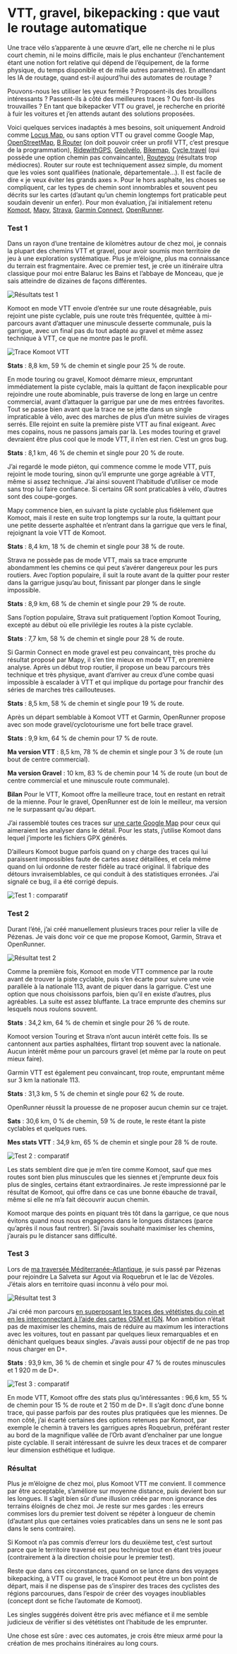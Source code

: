 # VTT, gravel, bikepacking : que vaut le routage automatique

Une trace vélo s’apparente à une œuvre d’art, elle ne cherche ni le plus court chemin, ni le moins difficile, mais le plus enchanteur (l’enchantement étant une notion fort relative qui dépend de l’équipement, de la forme physique, du temps disponible et de mille autres paramètres). En attendant les IA de routage, quand est-il aujourd’hui des automates de routage ?<span id="more-52477"></span>

Pouvons-nous les utiliser les yeux fermés ? Proposent-ils des brouillons intéressants ? Passent-ils à côté des meilleures traces ? Ou font-ils des trouvailles ? En tant que bikepacker VTT ou gravel, je recherche en priorité à fuir les voitures et j’en attends autant des solutions proposées.

Voici quelques services inadaptés à mes besoins, soit uniquement Android comme [Locus Map](https://www.locusmap.eu/), ou sans option VTT ou gravel comme Google Map, [OpenStreetMap](https://www.openstreetmap.org), [B Router](http://brouter.de/brouter-web/#map=5/50.986/9.844/osmfr) (on doit pouvoir créer un profil VTT, c’est presque de la programmation), [RidewithGPS](https://ridewithgps.com/r), [Geolvélo](www.geovelo.fr), [Bikemap](https://www.bikemap.net), [Cycle.travel](https://cycle.travel) (qui possède une option chemin pas convaincante), [Routeyou](https://www.routeyou.com) (résultats trop médiocres). Router sur route est techniquement assez simple, du moment que les voies sont qualifiées (nationale, départementale…). Il est facile de dire « je veux éviter les grands axes ». Pour le hors asphalte, les choses se compliquent, car les types de chemin sont innombrables et souvent peu décrits sur les cartes (d’autant qu’un chemin longtemps fort praticable peut soudain devenir un enfer). Pour mon évaluation, j’ai initialement retenu [Komoot](https://www.komoot.com), [Mapy](https://en.mapy.cz), [Strava](https://www.strava.com), [Garmin Connect](https://connect.garmin.com/modern/courses), [OpenRunner](https://www.openrunner.com/).

### Test 1

Dans un rayon d’une trentaine de kilomètres autour de chez moi, je connais la plupart des chemins VTT et gravel, pour avoir soumis mon territoire de jeu à une exploration systématique. Plus je m’éloigne, plus ma connaissance du terrain est fragmentaire. Avec ce premier test, je crée un itinéraire ultra classique pour moi entre Balaruc les Bains et l’abbaye de Monceau, que je sais atteindre de dizaines de façons différentes.

![Résultats test 1](https://tcrouzet.com/images_tc/2019/09/comp1.jpg)

Komoot en mode VTT envoie d’entrée sur une route désagréable, puis rejoint une piste cyclable, puis une route très fréquentée, quittée à mi-parcours avant d’attaquer une minuscule desserte communale, puis la garrigue, avec un final pas du tout adapté au gravel et même assez technique à VTT, ce que ne montre pas le profil.

![Trace Komoot VTT](https://tcrouzet.com/images_tc/2019/09/komoot.jpg)

**Stats** : 8,8 km, 59 % de chemin et single pour 25 % de route.

En mode touring ou gravel, Komoot démarre mieux, empruntant immédiatement la piste cyclable, mais la quittant de façon inexplicable pour rejoindre une route abominable, puis traverse de long en large un centre commercial, avant d’attaquer la garrigue par une de mes entrées favorites. Tout se passe bien avant que la trace ne se jette dans un single impraticable à vélo, avec des marches de plus d’un mètre suivies de virages serrés. Elle rejoint en suite la première piste VTT au final exigeant. Avec mes copains, nous ne passons jamais par là. Les modes touring et gravel devraient être plus cool que le mode VTT, il n’en est rien. C’est un gros bug.

**Stats** : 8,1 km, 46 % de chemin et single pour 20 % de route.

J’ai regardé le mode piéton, qui commence comme le mode VTT, puis rejoint le mode touring, sinon qu’il emprunte une gorge agréable à VTT, même si assez technique. J’ai ainsi souvent l’habitude d’utiliser ce mode sans trop lui faire confiance. Si certains GR sont praticables à vélo, d’autres sont des coupe-gorges.

Mapy commence bien, en suivant la piste cyclable plus fidèlement que Komoot, mais il reste en suite trop longtemps sur la route, la quittant pour une petite desserte asphaltée et n’entrant dans la garrigue que vers le final, rejoignant la voie VTT de Komoot.

**Stats** : 8,4 km, 18 % de chemin et single pour 38 % de route.

Strava ne possède pas de mode VTT, mais sa trace emprunte abondamment les chemins ce qui peut s’avérer dangereux pour les purs routiers. Avec l’option populaire, il suit la route avant de la quitter pour rester dans la garrigue jusqu’au bout, finissant par plonger dans le single impossible.

**Stats** : 8,9 km, 68 % de chemin et single pour 29 % de route.

Sans l’option populaire, Strava suit pratiquement l’option Komoot Touring, excepté au début où elle privilégie les routes à la piste cyclable.

**Stats** : 7,7 km, 58 % de chemin et single pour 28 % de route.

Si Garmin Connect en mode gravel est peu convaincant, très proche du résultat proposé par Mapy, il s’en tire mieux en mode VTT, en première analyse. Après un début trop routier, il propose un beau parcours très technique et très physique, avant d’arriver au creux d’une combe quasi impossible à escalader à VTT et qui implique du portage pour franchir des séries de marches très caillouteuses.

**Stats** : 8,5 km, 58 % de chemin et single pour 19 % de route.

Après un départ semblable à Komoot VTT et Garmin, OpenRunner propose avec son mode gravel/cyclotourisme une fort belle trace gravel.

**Stats** : 9,9 km, 64 % de chemin pour 17 % de route.

**Ma version VTT** : 8,5 km, 78 % de chemin et single pour 3 % de route (un bout de centre commercial).

**Ma version Gravel** : 10 km, 83 % de chemin pour 14 % de route (un bout de centre commercial et une minuscule route communale).

**Bilan** Pour le VTT, Komoot offre la meilleure trace, tout en restant en retrait de la mienne. Pour le gravel, OpenRunner est de loin le meilleur, ma version ne le surpassant qu’au départ.

J’ai rassemblé toutes ces traces sur [une carte Google Map](https://drive.google.com/open?id=1i6A0y2H5w6sQu6kDcKezTk9uMnnK3vGK&usp=sharing) pour ceux qui aimeraient les analyser dans le détail. Pour les stats, j’utilise Komoot dans lequel j’importe les fichiers GPX générés.

D’ailleurs Komoot bugue parfois quand on y charge des traces qui lui paraissent impossibles faute de cartes assez détaillées, et cela même quand on lui ordonne de rester fidèle au tracé original. Il fabrique des détours invraisemblables, ce qui conduit à des statistiques erronées. J’ai signalé ce bug, il a été corrigé depuis.

![Test 1 : comparatif](https://tcrouzet.com/images_tc/2019/09/test1bis.png)

### Test 2

Durant l’été, j’ai créé manuellement plusieurs traces pour relier la ville de Pézenas. Je vais donc voir ce que me propose Komoot, Garmin, Strava et OpenRunner.

![Résultat test 2](https://tcrouzet.com/images_tc/2019/09/comp2.jpg)

Comme la première fois, Komoot en mode VTT commence par la route avant de trouver la piste cyclable, puis s’en écarte pour suivre une voie parallèle à la nationale 113, avant de piquer dans la garrigue. C’est une option que nous choisissons parfois, bien qu’il en existe d’autres, plus agréables. La suite est assez bluffante. La trace emprunte des chemins sur lesquels nous roulons souvent.

**Stats** : 34,2 km, 64 % de chemin et single pour 26 % de route.

Komoot version Touring et Strava n’ont aucun intérêt cette fois. Ils se cantonnent aux parties asphaltées, flirtant trop souvent avec la nationale. Aucun intérêt même pour un parcours gravel (et même par la route on peut mieux faire).

Garmin VTT est également peu convaincant, trop route, empruntant même sur 3 km la nationale 113.

**Stats** : 31,3 km, 5 % de chemin et single pour 62 % de route.

OpenRunner réussit la prouesse de ne proposer aucun chemin sur ce trajet.

**Sats** : 30,6 km, 0 % de chemin, 59 % de route, le reste étant la piste cyclables et quelques rues.

**Mes stats VTT** : 34,9 km, 65 % de chemin et single pour 28 % de route.

![Test 2 : comparatif](https://tcrouzet.com/images_tc/2019/09/test2.png)

Les stats semblent dire que je m’en tire comme Komoot, sauf que mes routes sont bien plus minuscules que les siennes et j’emprunte deux fois plus de singles, certains étant extraordinaires. Je reste impressionné par le résultat de Komoot, qui offre dans ce cas une bonne ébauche de travail, même si elle ne m’a fait découvrir aucun chemin.

Komoot marque des points en piquant très tôt dans la garrigue, ce que nous évitons quand nous nous engageons dans le longues distances (parce qu’après il nous faut rentrer). Si j’avais souhaité maximiser les chemins, j’aurais pu le distancer sans difficulté.

### Test 3

Lors de [ma traversée Méditerranée-Atlantique](https://tcrouzet.com/2019/08/22/une-traversee-de-la-france-sud-a-vtt/), je suis passé par Pézenas pour rejoindre La Salveta sur Agout via Roquebrun et le lac de Vézoles. J’étais alors en territoire quasi inconnu à vélo pour moi.

![Résultat test 3](https://tcrouzet.com/images_tc/2019/09/comp3.jpg)

J’ai créé mon parcours [en superposant les traces des vététistes du coin et en les interconnectant à l’aide des cartes OSM et IGN](https://tcrouzet.com/2019/04/12/bikepacking-mediterranee-atlantique/). Mon ambition n’était pas de maximiser les chemins, mais de réduire au maximum les interactions avec les voitures, tout en passant par quelques lieux remarquables et en dénichant quelques beaux singles. J’avais aussi pour objectif de ne pas trop nous charger en D+.

**Stats** : 93,9 km, 36 % de chemin et single pour 47 % de routes minuscules et 1 920 m de D+.

![Test 3 : comparatif](https://tcrouzet.com/images_tc/2019/09/test3.png)

En mode VTT, Komoot offre des stats plus qu’intéressantes : 96,6 km, 55 % de chemin pour 15 % de route et 2 150 m de D+. Il s’agit donc d’une bonne trace, qui passe parfois par des routes plus pratiquées que les miennes. De mon côté, j’ai écarté certaines des options retenues par Komoot, par exemple le chemin à travers les garrigues après Roquebrun, préférant rester au bord de la magnifique vallée de l’Orb avant d’enchaîner par une longue piste cyclable. Il serait intéressant de suivre les deux traces et de comparer leur dimension esthétique et ludique.

### Résultat

Plus je m’éloigne de chez moi, plus Komoot VTT me convient. Il commence par être acceptable, s’améliore sur moyenne distance, puis devient bon sur les longues. Il s’agit bien sûr d’une illusion créée par mon ignorance des terrains éloignés de chez moi. Je reste sur mes gardes : les erreurs commises lors du premier test doivent se répéter à longueur de chemin (d’autant plus que certaines voies praticables dans un sens ne le sont pas dans le sens contraire).

Si Komoot n’a pas commis d’erreur lors du deuxième test, c’est surtout parce que le territoire traversé est peu technique tout en étant très joueur (contrairement à la direction choisie pour le premier test).

Reste que dans ces circonstances, quand on se lance dans des voyages bikepacking, à VTT ou gravel, le tracé Komoot peut être un bon point de départ, mais il ne dispense pas de s’inspirer des traces des cyclistes des régions parcourues, dans l’espoir de créer des voyages inoubliables (concept dont se fiche l’automate de Komoot).

Les singles suggérés doivent être pris avec méfiance et il me semble judicieux de vérifier si des vététistes ont l’habitude de les emprunter.

Une chose est sûre : avec ces automates, je crois être mieux armé pour la création de mes prochains itinéraires au long cours.